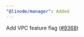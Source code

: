 ```yaml
---
"@linode/manager": Added
---
```


Add VPC feature flag ([#9368](https://github.com/linode/manager/pull/9368))
